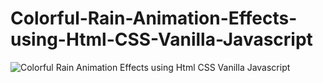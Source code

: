 # Colorful-Rain-Animation-Effects-using-Html-CSS-Vanilla-Javascript

![Colorful Rain Animation Effects using Html CSS   Vanilla Javascript](https://user-images.githubusercontent.com/95895380/146933278-93f68567-b656-4663-93f6-d040951d6b86.png)
